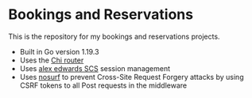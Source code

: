 # Bookings and Reservations
This is the repository for my bookings and reservations projects. 

- Built in Go version 1.19.3
- Uses the [Chi router](https://github.com/go-chi/chi)
- Uses [alex edwards SCS](https://github.com/alexedwards/scs) session management 
- Uses [nosurf](https://github.com/justinas/nosurf) to prevent Cross-Site Request Forgery attacks by using CSRF tokens to all Post requests in the middleware
